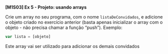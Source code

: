 **[M1S03] Ex 5 - Projeto: usando arrays**

Crie um array no seu programa, com o nome `listaDeConvidados`, e adicione o objeto criado no exercício anterior (basta apenas inicializar o array com o objeto - não precisa chamar a função “push”). Exemplo:

```js
var lista = [objeto]
```

Este array vai ser utilizado para adicionar os demais convidados